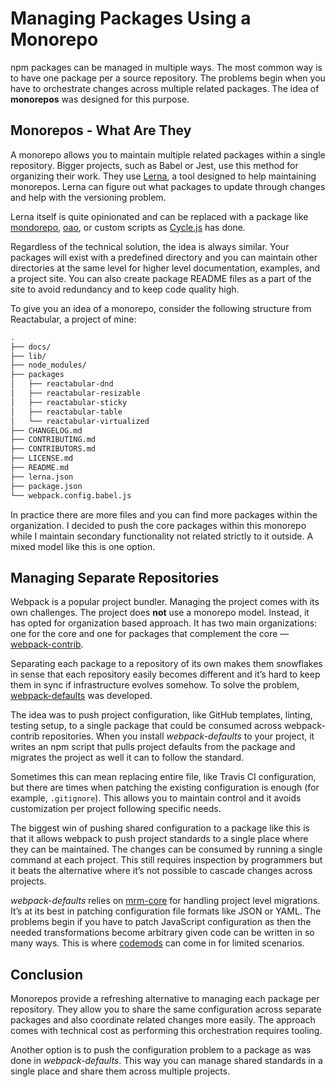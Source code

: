 # Managing Packages Using a Monorepo

npm packages can be managed in multiple ways. The most common way is to have one package per a source repository. The problems begin when you have to orchestrate changes across multiple related packages. The idea of **monorepos** was designed for this purpose.

## Monorepos - What Are They

A monorepo allows you to maintain multiple related packages within a single repository. Bigger projects, such as Babel or Jest, use this method for organizing their work. They use [Lerna](https://lernajs.io/), a tool designed to help maintaining monorepos. Lerna can figure out what packages to update through changes and help with the versioning problem.

Lerna itself is quite opinionated and can be replaced with a package like [mondorepo](https://www.npmjs.com/package/mondorepo), [oao](https://www.npmjs.com/package/oao), or custom scripts as [Cycle.js](https://github.com/cyclejs/cyclejs) has done.

Regardless of the technical solution, the idea is always similar. Your packages will exist with a predefined directory and you can maintain other directories at the same level for higher level documentation, examples, and a project site. You can also create package README files as a part of the site to avoid redundancy and to keep code quality high.

To give you an idea of a monorepo, consider the following structure from Reactabular, a project of mine:

```bash
.
├── docs/
├── lib/
├── node_modules/
├── packages
│   ├── reactabular-dnd
│   ├── reactabular-resizable
│   ├── reactabular-sticky
│   ├── reactabular-table
│   └── reactabular-virtualized
├── CHANGELOG.md
├── CONTRIBUTING.md
├── CONTRIBUTORS.md
├── LICENSE.md
├── README.md
├── lerna.json
├── package.json
└── webpack.config.babel.js
```

In practice there are more files and you can find more packages within the organization. I decided to push the core packages within this monorepo while I maintain secondary functionality not related strictly to it outside. A mixed model like this is one option.

## Managing Separate Repositories

Webpack is a popular project bundler. Managing the project comes with its own challenges. The project does **not** use a monorepo model. Instead, it has opted for organization based approach. It has two main organizations: one for the core and one for packages that complement the core — [webpack-contrib](https://github.com/webpack-contrib).

Separating each package to a repository of its own makes them snowflakes in sense that each repository easily becomes different and it’s hard to keep them in sync if infrastructure evolves somehow. To solve the problem, [webpack-defaults](https://www.npmjs.com/package/webpack-defaults) was developed.

The idea was to push project configuration, like GitHub templates, linting, testing setup, to a single package that could be consumed across webpack-contrib repositories. When you install _webpack-defaults_ to your project, it writes an npm script that pulls project defaults from the package and migrates the project as well it can to follow the standard.

Sometimes this can mean replacing entire file, like Travis CI configuration, but there are times when patching the existing configuration is enough (for example, `.gitignore`). This allows you to maintain control and it avoids customization per project following specific needs.

The biggest win of pushing shared configuration to a package like this is that it allows webpack to push project standards to a single place where they can be maintained. The changes can be consumed by running a single command at each project. This still requires inspection by programmers but it beats the alternative where it’s not possible to cascade changes across projects.

_webpack-defaults_ relies on [mrm-core](https://www.npmjs.com/package/mrm-core) for handling project level migrations. It’s at its best in patching configuration file formats like JSON or YAML. The problems begin if you have to patch JavaScript configuration as then the needed transformations become arbitrary given code can be written in so many ways. This is where [codemods](https://www.npmjs.com/package/js-codemod) can come in for limited scenarios.

## Conclusion

Monorepos provide a refreshing alternative to managing each package per repository. They allow you to share the same configuration across separate packages and also coordinate related changes more easily. The approach comes with technical cost as performing this orchestration requires tooling.

Another option is to push the configuration problem to a package as was done in _webpack-defaults_. This way you can manage shared standards in a single place and share them across multiple projects.
